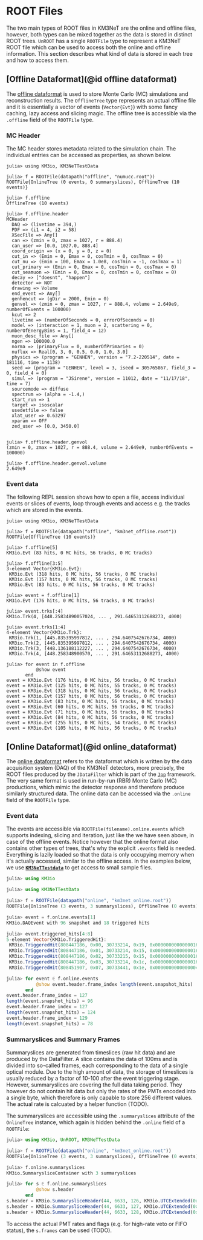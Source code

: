 # ROOT Files

The two main types of ROOT files in KM3NeT are the online and offline files,
however, both types can be mixed together as the data is stored in distinct ROOT
trees. `UnROOT` has a single `ROOTFile` type to represent a KM3NeT ROOT file
which can be used to access both the online and offline information. This
section describes what kind of data is stored in each tree and how to access them.

## [Offline Dataformat](@id offline dataformat)

The [offline
dataformat](https://git.km3net.de/common/km3net-dataformat/-/tree/master/offline)
is used to store Monte Carlo (MC) simulations and reconstruction results. The
`OfflineTree` type represents an actual offline file and it is essentially a
vector of events (`Vector{Evt}`) with some fancy caching, lazy access and
slicing magic. The offline tree is accessible via the `.offline` field of the
`ROOTFile` type.

### MC Header

The MC header stores metadata related to the simulation chain. The individual entries
can be accessed as properties, as shown below.

``` julia-repl
julia> using KM3io, KM3NeTTestData

julia> f = ROOTFile(datapath("offline", "numucc.root"))
ROOTFile{OnlineTree (0 events, 0 summaryslices), OfflineTree (10 events)}

julia> f.offline
OfflineTree (10 events)

julia> f.offline.header
MCHeader
  DAQ => (livetime = 394,)
  PDF => (i1 = 4, i2 = 58)
  XSecFile => Any[]
  can => (zmin = 0, zmax = 1027, r = 888.4)
  can_user => [0.0, 1027.0, 888.4]
  coord_origin => (x = 0, y = 0, z = 0)
  cut_in => (Emin = 0, Emax = 0, cosTmin = 0, cosTmax = 0)
  cut_nu => (Emin = 100, Emax = 1.0e8, cosTmin = -1, cosTmax = 1)
  cut_primary => (Emin = 0, Emax = 0, cosTmin = 0, cosTmax = 0)
  cut_seamuon => (Emin = 0, Emax = 0, cosTmin = 0, cosTmax = 0)
  decay => ["doesnt", "happen"]
  detector => NOT
  drawing => Volume
  end_event => Any[]
  genhencut => (gDir = 2000, Emin = 0)
  genvol => (zmin = 0, zmax = 1027, r = 888.4, volume = 2.649e9, numberOfEvents = 100000)
  kcut => 2
  livetime => (numberOfSeconds = 0, errorOfSeconds = 0)
  model => (interaction = 1, muon = 2, scattering = 0, numberOfEnergyBins = 1, field_4 = 12)
  muon_desc_file => Any[]
  ngen => 100000.0
  norma => (primaryFlux = 0, numberOfPrimaries = 0)
  nuflux => Real[0, 3, 0, 0.5, 0.0, 1.0, 3.0]
  physics => (program = "GENHEN", version = "7.2-220514", date = 181116, time = 1138)
  seed => (program = "GENHEN", level = 3, iseed = 305765867, field_3 = 0, field_4 = 0)
  simul => (program = "JSirene", version = 11012, date = "11/17/18", time = 7)
  sourcemode => diffuse
  spectrum => (alpha = -1.4,)
  start_run => 1
  target => isoscalar
  usedetfile => false
  xlat_user => 0.63297
  xparam => OFF
  zed_user => [0.0, 3450.0]


julia> f.offline.header.genvol
(zmin = 0, zmax = 1027, r = 888.4, volume = 2.649e9, numberOfEvents = 100000)

julia> f.offline.header.genvol.volume
2.649e9
```

### Event data

The following REPL session shows how to open a file, access individual events or
slices of events, loop through events and access e.g. the tracks which are
stored in the events.

``` julia-repl
julia> using KM3io, KM3NeTTestData

julia> f = ROOTFile(datapath("offline", "km3net_offline.root"))
ROOTFile{OfflineTree (10 events)}

julia> f.offline[5]
KM3io.Evt (83 hits, 0 MC hits, 56 tracks, 0 MC tracks)

julia> f.offline[3:5]
3-element Vector{KM3io.Evt}:
 KM3io.Evt (318 hits, 0 MC hits, 56 tracks, 0 MC tracks)
 KM3io.Evt (157 hits, 0 MC hits, 56 tracks, 0 MC tracks)
 KM3io.Evt (83 hits, 0 MC hits, 56 tracks, 0 MC tracks)

julia> event = f.offline[1]
KM3io.Evt (176 hits, 0 MC hits, 56 tracks, 0 MC tracks)

julia> event.trks[:4]
KM3io.Trk(4, [448.25834890057024, ... , 291.64653112688273, 4000)

julia> event.trks[1:4]
4-element Vector{KM3io.Trk}:
 KM3io.Trk(1, [445.835395997812, ... , 294.6407542676734, 4000)
 KM3io.Trk(2, [445.835395997812, ... , 294.6407542676734, 4000)
 KM3io.Trk(3, [448.136188112227, ... , 294.6407542676734, 4000)
 KM3io.Trk(4, [448.258348900570, ... , 291.64653112688273, 4000)

julia> for event in f.offline
           @show event
       end
event = KM3io.Evt (176 hits, 0 MC hits, 56 tracks, 0 MC tracks)
event = KM3io.Evt (125 hits, 0 MC hits, 55 tracks, 0 MC tracks)
event = KM3io.Evt (318 hits, 0 MC hits, 56 tracks, 0 MC tracks)
event = KM3io.Evt (157 hits, 0 MC hits, 56 tracks, 0 MC tracks)
event = KM3io.Evt (83 hits, 0 MC hits, 56 tracks, 0 MC tracks)
event = KM3io.Evt (60 hits, 0 MC hits, 56 tracks, 0 MC tracks)
event = KM3io.Evt (71 hits, 0 MC hits, 56 tracks, 0 MC tracks)
event = KM3io.Evt (84 hits, 0 MC hits, 56 tracks, 0 MC tracks)
event = KM3io.Evt (255 hits, 0 MC hits, 54 tracks, 0 MC tracks)
event = KM3io.Evt (105 hits, 0 MC hits, 56 tracks, 0 MC tracks)
```

## [Online Dataformat](@id online_dataformat)

The [online
dataformat](https://git.km3net.de/common/km3net-dataformat/-/tree/master/online)
refers to the dataformat which is written by the data acquisition system (DAQ)
of the KM3NeT detectors, more precisely, the ROOT files produced by the
`JDataFilter` which is part of the [`Jpp`](https://git.km3net.de/common/jpp)
framework. The very same format is used in run-by-run (RBR) Monte Carlo (MC)
productions, which mimic the detector response and therefore produce similarly
structured data. The online data can be accessed via the `.online` field of the
`ROOTFile` type.

### Event data

The events are accessible via `ROOTFile(filename).online.events` which supports
indexing, slicing and iteration, just like the we have seen above, in case of
the offline events. Notice however that the online format also contains other
types of trees, that's why the explicit `.events` field is needed. Everything is
lazily loaded so that the data is only occupying memory when it's actually
accessed, similar to the offline access. In the examples below, we use
**[`KM3NeTTestdata`](https://git.km3net.de/km3py/km3net-testdata)** to get
access to small sample files.

``` julia
julia> using KM3io

julia> using KM3NeTTestData

julia> f = ROOTFile(datapath("online", "km3net_online.root"))
ROOTFile{OnlineTree (3 events, 3 summaryslices), OfflineTree (0 events)}

julia> event = f.online.events[1]
KM3io.DAQEvent with 96 snapshot and 18 triggered hits

julia> event.triggered_hits[4:8]
5-element Vector{KM3io.TriggeredHit}:
 KM3io.TriggeredHit(808447186, 0x00, 30733214, 0x19, 0x0000000000000016)
 KM3io.TriggeredHit(808447186, 0x01, 30733214, 0x15, 0x0000000000000016)
 KM3io.TriggeredHit(808447186, 0x02, 30733215, 0x15, 0x0000000000000016)
 KM3io.TriggeredHit(808447186, 0x03, 30733214, 0x1c, 0x0000000000000016)
 KM3io.TriggeredHit(808451907, 0x07, 30733441, 0x1e, 0x0000000000000004)

julia> for event ∈ f.online.events
           @show event.header.frame_index length(event.snapshot_hits)
       end
event.header.frame_index = 127
length(event.snapshot_hits) = 96
event.header.frame_index = 127
length(event.snapshot_hits) = 124
event.header.frame_index = 129
length(event.snapshot_hits) = 78
```

### Summaryslices and Summary Frames

Summaryslices are generated from timeslices (raw hit data) and are produced by
the DataFilter. A slice contains the data of 100ms and is divided into so-called
frames, each corresponding to the data of a single optical module. Due to the
high amount of data, the storage of timeslices is usually reduced by a factor of
10-100 after the event triggering stage. However, summaryslices are covering the
full data taking period. They however do not contain hit data but only the rates
of the PMTs encoded into a single byte, which therefore is only capable to store
256 different values. The actual rate is calcuated by a helper function (TODO).

The summaryslices are accessible using the `.summaryslices` attribute of the
`OnlineTree` instance, which again is hidden behind the `.online` field of a `ROOTFile`:

``` julia
julia> using KM3io, UnROOT, KM3NeTTestData

julia> f = ROOTFile(datapath("online", "km3net_online.root"))
ROOTFile{OnlineTree (3 events, 3 summaryslices), OfflineTree (0 events)}

julia> f.online.summaryslices
KM3io.SummarysliceContainer with 3 summaryslices

julia> for s ∈ f.online.summaryslices
           @show s.header
       end
s.header = KM3io.SummarysliceHeader(44, 6633, 126, KM3io.UTCExtended(0x5dc6018c, 0x23c34600, false))
s.header = KM3io.SummarysliceHeader(44, 6633, 127, KM3io.UTCExtended(0x5dc6018c, 0x29b92700, false))
s.header = KM3io.SummarysliceHeader(44, 6633, 128, KM3io.UTCExtended(0x5dc6018c, 0x2faf0800, false))
```

To access the actual PMT rates and flags (e.g. for high-rate veto or FIFO
status), the `s.frames` can be used (TODO).


